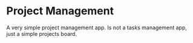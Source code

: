 # Project Management
A very simple project management app. Is not a tasks management app, just a simple projects board.
